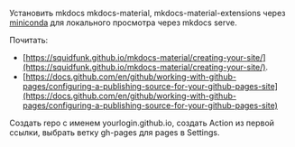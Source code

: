 Установить mkdocs mkdocs-material, mkdocs-material-extensions через [miniconda](/work/miniconda/) для локального просмотра через mkdocs serve.

Почитать:
* [https://squidfunk.github.io/mkdocs-material/creating-your-site/](https://squidfunk.github.io/mkdocs-material/creating-your-site/).
* [https://docs.github.com/en/github/working-with-github-pages/configuring-a-publishing-source-for-your-github-pages-site](https://docs.github.com/en/github/working-with-github-pages/configuring-a-publishing-source-for-your-github-pages-site)

Создать repo с именем yourlogin.github.io, создать Action из первой ссылки, выбрать ветку gh-pages для pages в Settings.
